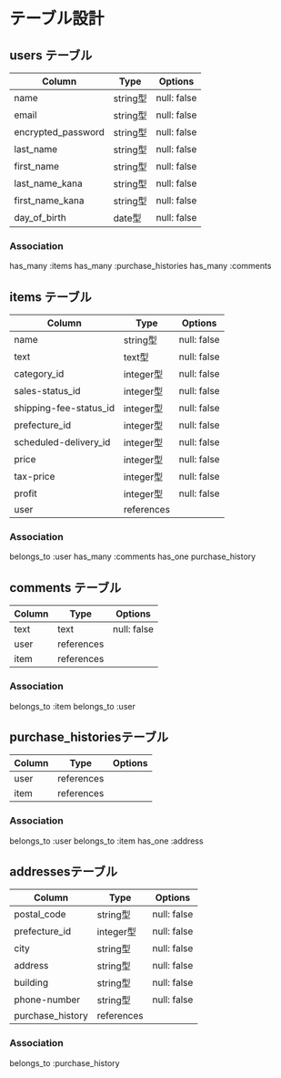 # テーブル設計

## users テーブル
| Column             | Type   | Options     |
| ---------------    | ------ | ----------- |
| name               | string型 | null: false |
| email              | string型 | null: false |
| encrypted_password | string型 | null: false |
| last_name          | string型 | null: false |
| first_name         | string型 | null: false |
| last_name_kana     | string型 | null: false |
| first_name_kana    | string型 | null: false |
| day_of_birth       | date型   | null: false|
### Association
has_many :items
has_many :purchase_histories
has_many :comments 


## items テーブル
| Column                   | Type       | Options    |
| --------------------     | ---------- | -----------|
| name                     | string型   | null: false|
| text                     | text型     | null: false|
| category_id              | integer型  | null: false| 
| sales-status_id          | integer型  | null: false| 
| shipping-fee-status_id   | integer型  | null: false| 
| prefecture_id            | integer型  | null: false|  
| scheduled-delivery_id    | integer型  | null: false| 
| price                    | integer型  | null: false| 
| tax-price                | integer型  | null: false|
| profit                   | integer型  | null: false| 
| user                     | references | |
### Association
belongs_to :user
has_many :comments
has_one purchase_history


## comments テーブル
| Column   | Type      | Options     |
| -------- | ------    | ----------- |
| text     | text      | null: false |
| user     | references| |
| item     | references| |
### Association
belongs_to :item
belongs_to :user


## purchase_historiesテーブル
| Column          | Type      | Options     |
| ------------    | ------    | ----------- |
| user            | references | |
| item            | references | |
### Association
belongs_to :user
belongs_to :item
has_one :address


## addressesテーブル
| Column          | Type       | Options     |
| ------------    | -----      | ----------- |
| postal_code     | string型   | null: false |
| prefecture_id   | integer型  | null: false |
| city            | string型   | null: false |
| address         | string型   | null: false |
| building        | string型   | null: false |
| phone-number    | string型   | null: false |
| purchase_history| references | |
### Association
belongs_to :purchase_history